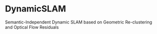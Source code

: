 # DynamicSLAM
Semantic-Independent Dynamic SLAM based on Geometric Re-clustering and Optical Flow Residuals
